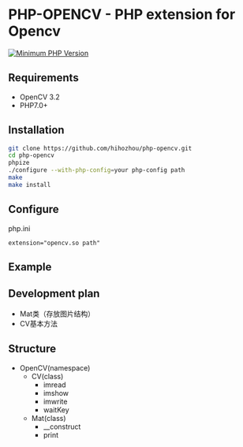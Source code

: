 # PHP-OPENCV - PHP extension for Opencv

[![Minimum PHP Version](https://img.shields.io/badge/php-%3E%3D%207.0-8892BF.svg)](https://php.net/)

## Requirements

- OpenCV 3.2
- PHP7.0+



## Installation

```bash
git clone https://github.com/hihozhou/php-opencv.git
cd php-opencv
phpize
./configure --with-php-config=your php-config path
make
make install
```

## Configure

php.ini

```
extension="opencv.so path"
```
## Example



## Development plan
- Mat类（存放图片结构）
- CV基本方法

## Structure
- OpenCV(namespace)
    - CV(class)
        - imread
        - imshow
        - imwrite
        - waitKey
    - Mat(class)
        - __construct
        - print
